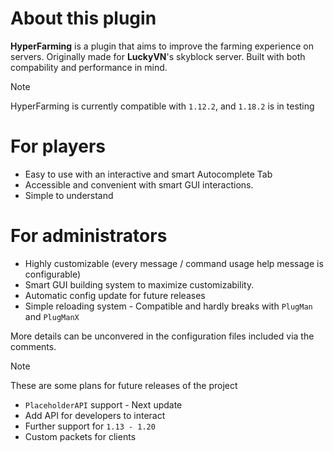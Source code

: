 # About this plugin
**HyperFarming** is a plugin that aims to improve the farming experience on servers. Originally made for **LuckyVN**'s skyblock server. Built with both compability and performance in mind.

> [!NOTE]
> HyperFarming is currently compatible with `1.12.2`, and `1.18.2` is in testing

# For players
- Easy to use with an interactive and smart Autocomplete Tab
- Accessible and convenient with smart GUI interactions.
- Simple to understand

# For administrators
- Highly customizable (every message / command usage help message is configurable)
- Smart GUI building system to maximize customizability.
- Automatic config update for future releases
- Simple reloading system - Compatible and hardly breaks with `PlugMan` and `PlugManX`

More details can be unconvered in the configuration files included via the comments.

> [!NOTE]
> These are some plans for future releases of the project

- `PlaceholderAPI` support - Next update
- Add API for developers to interact
- Further support for `1.13 - 1.20`
- Custom packets for clients
